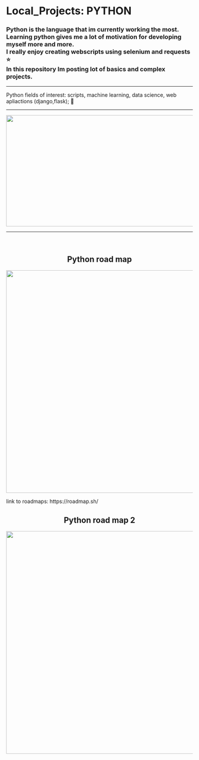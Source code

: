 # Local_Projects: PYTHON
### Python is the language that im currently working the most.  <br>Learning python gives me a lot of motivation for developing myself more and more.<br> I really enjoy creating webscripts using selenium and requests ⭐  <br>In this repository Im posting lot of basics and complex projects.  
<hr>
Python fields of interest: scripts, machine learning, data science, web apliactions (django,flask);   🐍  
<hr>  
<p align="center">
  <img width="600" height="300" src="https://user-images.githubusercontent.com/93386476/188823548-45591dae-ac49-41ad-bc5b-ecf7b66f6967.jpg">
</p>
<hr>
<br>
<h2 align="center">Python road map</h2>
<p align="center">
  <img width="600" height="auto" src="https://user-images.githubusercontent.com/93386476/192369098-5608d2e9-f57d-47a5-928d-b38d21a972e5.png">
</p>
link to roadmaps: https://roadmap.sh/
<br>
<h2 align="center">Python road map 2</h2>
<p align="center">
  <img width="600" height="auto" src="https://user-images.githubusercontent.com/93386476/195340866-befc5974-eaa9-4684-8896-a7274aab1605.jpg">
</p>
